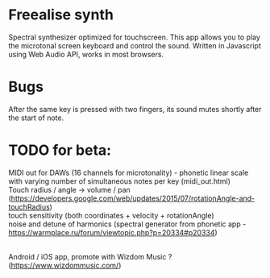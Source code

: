 # Freealise synth
Spectral synthesizer optimized for touchscreen.
This app allows you to play the microtonal screen keyboard and control the sound.
Written in Javascript using Web Audio API, works in most browsers.

# Bugs
After the same key is pressed with two fingers, its sound mutes shortly after the start of note.

# TODO for beta:
MIDI out for DAWs (16 channels for microtonality) - phonetic linear scale with varying number of simultaneous notes per key (midi_out.html) <br/>
Touch radius / angle -> volume / pan (https://developers.google.com/web/updates/2015/07/rotationAngle-and-touchRadius) <br/>
touch sensitivity (both coordinates + velocity + rotationAngle)<br/>
noise and detune of harmonics (spectral generator from phonetic app - https://warmplace.ru/forum/viewtopic.php?p=20334#p20334)<br/><br/>

Android / iOS app, promote with Wizdom Music ? (https://www.wizdommusic.com/)
